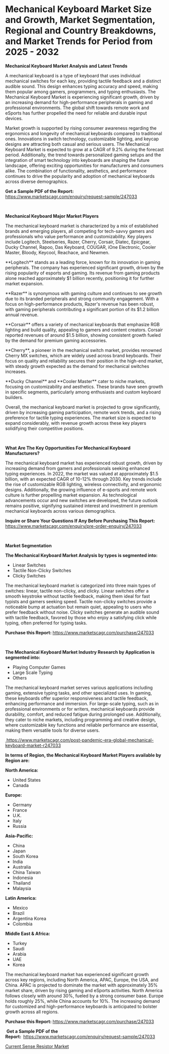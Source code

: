 <p><h1>Mechanical Keyboard Market Size and Growth, Market Segmentation, Regional and Country Breakdowns, and Market Trends for Period from 2025 -  2032</h1></p><p><strong>Mechanical Keyboard Market Analysis and Latest Trends</strong></p>
<p><p>A mechanical keyboard is a type of keyboard that uses individual mechanical switches for each key, providing tactile feedback and a distinct audible sound. This design enhances typing accuracy and speed, making them popular among gamers, programmers, and typing enthusiasts. The Mechanical Keyboard Market is experiencing significant growth, driven by an increasing demand for high-performance peripherals in gaming and professional environments. The global shift towards remote work and eSports has further propelled the need for reliable and durable input devices.</p><p>Market growth is supported by rising consumer awareness regarding the ergonomics and longevity of mechanical keyboards compared to traditional ones. Innovations in switch technology, customizable lighting, and keycap designs are attracting both casual and serious users. The Mechanical Keyboard Market is expected to grow at a CAGR of 9.2% during the forecast period. Additionally, the trend towards personalized gaming setups and the integration of smart technology into keyboards are shaping the future landscape, offering exciting opportunities for manufacturers and consumers alike. The combination of functionality, aesthetics, and performance continues to drive the popularity and adoption of mechanical keyboards across diverse demographics.</p></p>
<p><strong>Get a Sample PDF of the Report:&nbsp;</strong> <a href="https://www.marketscagr.com/enquiry/request-sample/247033?utm_campaign=3224&utm_medium=2&utm_source=Github&utm_content=ia&utm_term=30032025&utm_id=mechanical-keyboard">https://www.marketscagr.com/enquiry/request-sample/247033</a></p>
<p>&nbsp;</p>
<p><strong>Mechanical Keyboard Major Market Players</strong></p>
<p><p>The mechanical keyboard market is characterized by a mix of established brands and emerging players, all competing for tech-savvy gamers and professionals who value performance and customizability. Key players include Logitech, Steelseries, Razer, Cherry, Corsair, Diatec, Epicgear, Ducky Channel, Rapoo, Das Keyboard, COUGAR, iOne Electronic, Cooler Master, Bloody, Keycool, Reachace, and Newmen.</p><p>**Logitech** stands as a leading force, known for its innovation in gaming peripherals. The company has experienced significant growth, driven by the rising popularity of esports and gaming. Its revenue from gaming products alone reached approximately $1 billion recently, positioning it for further market expansion.</p><p>**Razer** is synonymous with gaming culture and continues to see growth due to its branded peripherals and strong community engagement. With a focus on high-performance products, Razer's revenue has been robust, with gaming peripherals contributing a significant portion of its $1.2 billion annual revenue.</p><p>**Corsair** offers a variety of mechanical keyboards that emphasize RGB lighting and build quality, appealing to gamers and content creators. Corsair reported revenues of around $1.5 billion, showing consistent growth fueled by the demand for premium gaming accessories.</p><p>**Cherry**, a pioneer in the mechanical switch market, provides renowned Cherry MX switches, which are widely used across brand keyboards. Their focus on quality and reliability secures their position in the high-end market, with steady growth expected as the demand for mechanical switches increases.</p><p>**Ducky Channel** and **Cooler Master** cater to niche markets, focusing on customizability and aesthetics. These brands have seen growth in specific segments, particularly among enthusiasts and custom keyboard builders.</p><p>Overall, the mechanical keyboard market is projected to grow significantly, driven by increasing gaming participation, remote work trends, and a rising preference for tactile typing experiences. The market size is expected to expand considerably, with revenue growth across these key players solidifying their competitive positions.</p></p>
<p>&nbsp;</p>
<p><strong>What Are The Key Opportunities For Mechanical Keyboard Manufacturers?</strong></p>
<p><p>The mechanical keyboard market has experienced robust growth, driven by increasing demand from gamers and professionals seeking enhanced typing experiences. In 2022, the market was valued at approximately $1.5 billion, with an expected CAGR of 10-12% through 2030. Key trends include the rise of customizable RGB lighting, wireless connectivity, and ergonomic designs. Additionally, the growing influence of e-sports and remote work culture is further propelling market expansion. As technological advancements occur and new switches are developed, the future outlook remains positive, signifying sustained interest and investment in premium mechanical keyboards across various demographics.</p></p>
<p><strong>Inquire or Share Your Questions If Any Before Purchasing This Report:</strong> <a href="https://www.marketscagr.com/enquiry/pre-order-enquiry/247033?utm_campaign=3224&utm_medium=2&utm_source=Github&utm_content=ia&utm_term=30032025&utm_id=mechanical-keyboard">https://www.marketscagr.com/enquiry/pre-order-enquiry/247033</a></p>
<p>&nbsp;</p>
<p><strong>Market Segmentation</strong></p>
<p><strong>The Mechanical Keyboard Market Analysis by types is segmented into:</strong></p>
<p><ul><li>Linear Switches</li><li>Tactile Non-Clicky Switches</li><li>Clicky Switches</li></ul></p>
<p><p>The mechanical keyboard market is categorized into three main types of switches: linear, tactile non-clicky, and clicky. Linear switches offer a smooth keystroke without tactile feedback, making them ideal for fast typists and gamers seeking speed. Tactile non-clicky switches provide a noticeable bump at actuation but remain quiet, appealing to users who prefer feedback without noise. Clicky switches generate an audible sound with tactile feedback, favored by those who enjoy a satisfying click while typing, often preferred for typing tasks.</p></p>
<p><strong>Purchase this Report:&nbsp;</strong><a href="https://www.marketscagr.com/purchase/247033?utm_campaign=3224&utm_medium=2&utm_source=Github&utm_content=ia&utm_term=30032025&utm_id=mechanical-keyboard">https://www.marketscagr.com/purchase/247033</a></p>
<p>&nbsp;</p>
<p><strong>The Mechanical Keyboard Market Industry Research by Application is segmented into:</strong></p>
<p><ul><li>Playing Computer Games</li><li>Large Scale Typing</li><li>Others</li></ul></p>
<p><p>The mechanical keyboard market serves various applications including gaming, extensive typing tasks, and other specialized uses. In gaming, these keyboards offer superior responsiveness and tactile feedback, enhancing performance and immersion. For large-scale typing, such as in professional environments or for writers, mechanical keyboards provide durability, comfort, and reduced fatigue during prolonged use. Additionally, they cater to niche markets, including programming and creative design, where customizable key functions and reliable performance are essential, making them versatile tools for diverse users.</p></p>
<p><a href="https://www.marketscagr.com/post-pandemic-era-global-mechanical-keyboard-market-r247033?utm_campaign=3224&utm_medium=2&utm_source=Github&utm_content=ia&utm_term=30032025&utm_id=mechanical-keyboard">&nbsp;https://www.marketscagr.com/post-pandemic-era-global-mechanical-keyboard-market-r247033</a></p>
<p><strong>In terms of Region, the Mechanical Keyboard Market Players available by Region are:</strong></p>
<p>
    <p> <strong> North America: </strong>
        <ul>
            <li>United States</li>
            <li>Canada</li>
        </ul>
        </p> 
    <p> <strong> Europe: </strong>
        <ul>
            <li>Germany</li>
            <li>France</li>
            <li>U.K.</li>
            <li>Italy</li>
            <li>Russia</li>
        </ul>
        </p> 
    <p> <strong> Asia-Pacific: </strong>
        <ul>
            <li>China</li>
            <li>Japan</li>
            <li>South Korea</li>
            <li>India</li>
            <li>Australia</li>
            <li>China Taiwan</li>
            <li>Indonesia</li>
            <li>Thailand</li>
            <li>Malaysia</li>
        </ul>
        </p> 
    <p> <strong> Latin America: </strong>
        <ul>
            <li>Mexico</li>
            <li>Brazil</li>
            <li>Argentina Korea</li>
            <li>Colombia</li>
        </ul>
        </p> 
    <p> <strong> Middle East & Africa: </strong>
        <ul>
            <li>Turkey</li>
            <li>Saudi</li>
            <li>Arabia</li>
            <li>UAE</li>
            <li>Korea</li>
        </ul>
    </p>
    </p>
<p><p>The mechanical keyboard market has experienced significant growth across key regions, including North America, APAC, Europe, the USA, and China. APAC is projected to dominate the market with approximately 35% market share, driven by rising gaming and eSports activities. North America follows closely with around 30%, fueled by a strong consumer base. Europe holds roughly 25%, while China accounts for 10%. The increasing demand for customized and high-performance keyboards is anticipated to bolster growth across all regions.</p></p>
<p><strong>Purchase this Report: </strong><a href="https://www.marketscagr.com/purchase/247033?utm_campaign=3224&utm_medium=2&utm_source=Github&utm_content=ia&utm_term=30032025&utm_id=mechanical-keyboard">https://www.marketscagr.com/purchase/247033</a></p>
<p>&nbsp;<strong>Get a Sample PDF of the Report:&nbsp;&nbsp;</strong><a href="https://www.marketscagr.com/enquiry/request-sample/247033?utm_campaign=3224&utm_medium=2&utm_source=Github&utm_content=ia&utm_term=30032025&utm_id=mechanical-keyboard">https://www.marketscagr.com/enquiry/request-sample/247033</a></p>
<p><strong></strong></p>
<p><p><a href="https://github.com/daemluari/Market-Research-Report-List-1/blob/main/current-sense-resistor-market.md?utm_campaign=3224&utm_medium=2&utm_source=Github&utm_content=ia&utm_term=30032025&utm_id=mechanical-keyboard">Current Sense Resistor Market</a></p></p>